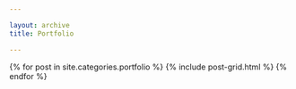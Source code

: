 ```yaml
---

layout: archive
title: Portfolio

---
```


<div class="tiles">

{% for post in site.categories.portfolio %}
    {% include post-grid.html %}
{% endfor %}

</div>